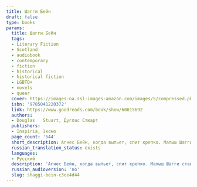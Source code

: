 ```yaml
---
title: Шагги Бейн
draft: false
type: books
params:
  title: Шагги Бейн
  tags:
  - Literary Fiction
  - Scotland
  - audiobook
  - contemporary
  - fiction
  - historical
  - historical fiction
  - LGBTQ+
  - novels
  - queer
  cover: https://images-na.ssl-images-amazon.com/images/S/compressed.photo.goodreads.com/books/1641196468i/60015692.jpg
  isbn: '9785041220372'
  link: https://www.goodreads.com/book/show/60015692
  authors:
  - Douglas   Stuart, Дуглас Стюарт
  publishers:
  - Inspiria, Эксмо
  page_count: '544'
  short_description: Агнес Бейн, когда выпьет, спит крепко. Малыш Шагги ставит на ей на тумбочку четыре кружки.
  russian_translation_status: exists
  languages:
  - Русский
  description: 'Агнес Бейн, когда выпьет, спит крепко. Малыш Шагги ставит на ей на тумбочку четыре кружки. Вода — утихомирить похмелье. Молоко — успокоить желудок. Остатки выдохшегося стаута — снять напряжение в костях. Отбеливатель для зубов — освежить дыхание. Его он на всякий случай подписывает: "Не пить, ОПАСНО". Шагги всего лишь лет восемь, но он уже понимает: он изо всех сил хочет помогать матери и быть как все, "нормальным мальчишкой". А жизнь как назло часто несправедлива к самым искренним детским мечтам. Эта душераздирающая история о безусловной детской любви. А еще от зависимости, о стране, которую разъедает безработица, и о том, как сложно стать своим в обществе, от которого ты хоть на крупицу отличаешься.'
  russian_audioversion: 'no'
  slug: shaggi-bein-c3ee4d44
---
```

